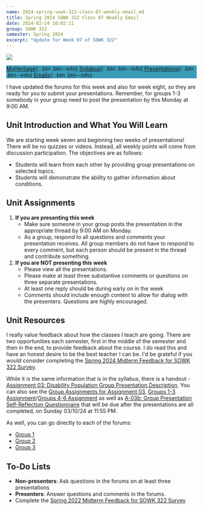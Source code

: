 ```yaml
---
name: 2024-spring-sowk-322-class-07-weekly-email.md
title: Spring 2024 SOWK 322 Class 07 Weekly Email
date: 2024-02-24 10:02:11
group: SOWK 322
semester: Spring 2024
excerpt: "Update for Week 07 of SOWK 322"
---
```


![](https://jacobrcampbell.com/assets/media/2024-01-19-sowk-322-email-header-image.jpg)

<div style="background-color: #3b9cba; width: 100%;" markdown="1">

[MyHeritage](https://myheritage.heritage.edu/ICS/Academics/SOWK/SOWK_322/2324_SP-SOWK_322-2/){: .btn .btn--info}
[Syllabus](https://jacobrcampbell.com/assets/media/2024-spring-sowk-322-2-course-syllabus-campbell.pdf){: .btn .btn--info}
[Presentations](https://presentations.jacobrcampbell.com){: .btn .btn--info}
[Emails](https://jacobrcampbell.com/communications/){: .btn .btn--info}

</div>

I have updated the forums for this week and also for week eight, so they are ready for you to submit your presentations. Remember, for groups 1-3 somebody in your group need to post the presentation by this Monday at 9:00 AM.

## Unit Introduction and What You Will Learn

We are starting week seven and beginning two weeks of presentations! There will be no quizzes or videos. Instead, all weekly points will come from discussion participation. The objectives are as follows:

- Students will learn from each other by providing group presentations on selected topics.
- Students will demonstrate the ability to gather information about conditions.

## Unit Assignments

1. **If you are presenting this week**
	- Make sure someone in your group posts the presentation in the appropriate thread by 9:00 AM on Monday.
	- As a group, respond to all questions and comments your presentation receives. All group members do not have to respond to every comment, but each person should be present in the thread and contribute something. 
2. **If you are NOT presenting this week**
	- Please view all the presentations.
	- Please make at least three substantive comments or questions on three separate presentations.
	- At least one reply should be during early on in the week
	- Comments should include enough content to allow for dialog with the presenters. Questions are highly encouraged.

## Unit Resources

I really value feedback about how the classes I teach are going. There are two opportunities each semester, first in the middle of the semester and then in the end, to provide feedback about the course. I do read this and have an honest desire to be the best teacher I can be. I'd be grateful if you would consider completing the [Spring 2024 Midterm Feedback for SOWK 322 Survey](https://p17.courseval.net/etw/ets/et.asp?CFNK=C4891C44-BE32-4F73-B833-B79DDAF1D794&nxappid=HU2&nxmid=GetSurveyForm&wsedrq=Z0Z03QV313).

While it is the same information that is in the syllabus, there is a handout - [Assignment 03: Disability Population Group Presentation Description](https://myheritage.heritage.edu/ICS/Portlets/ICS/Handoutportlet/viewhandler.ashx?handout_id=a985ea67-9790-405a-857d-95407f718545). You can also see the [Group Assignments for Assignment 03](https://myheritage.heritage.edu/ICS/Portlets/ICS/Handoutportlet/viewhandler.ashx?handout_id=4bf77c7b-2ca2-4335-95f8-75557119b3fb), [Groups 1-3 Assignment](https://myheritage.heritage.edu/ICS/Academics/SOWK/SOWK_322/2324_SP-SOWK_322-2/Assignments.jnz?portlet=Coursework&screen=AssignmentDetailView&screenType=change&id=dbeae6d5-1e15-4bb6-b070-493729121b64)/[Groups 4-6 Assignment](https://myheritage.heritage.edu/ICS/Academics/SOWK/SOWK_322/2324_SP-SOWK_322-2/Assignments.jnz?portlet=Coursework&screen=AssignmentDetailView&screenType=change&id=f95bc55a-d3eb-4495-ad04-a7316e20bf0f) as well as [A-03b: Group Presentation Self-Reflection Questionnaire](https://myheritage.heritage.edu/ICS/Academics/SOWK/SOWK_322/2324_SP-SOWK_322-2/Assignments.jnz?portlet=Coursework&screen=AssignmentDetailView&screenType=change&id=0563d600-1746-464f-9cd8-a9e2f6514f13) that will be due after the presentations are all completed, on Sunday 03/10/24 at 11:55 PM.

As well, you can go directly to each of the forums:

- [Group 1](https://myheritage.heritage.edu/ICS/Academics/SOWK/SOWK_322/2324_SP-SOWK_322-2/W-07_226_-_33.jnz?portlet=Group_Discussion_Forums&screen=PostView&screenType=change&id=b6b1f61c-4be3-4375-9a7c-460265d6a53d)
- [Group 2](https://myheritage.heritage.edu/ICS/Academics/SOWK/SOWK_322/2324_SP-SOWK_322-2/W-07_226_-_33.jnz?portlet=Group_Discussion_Forums&screen=PostView&screenType=change&id=7bfe6d91-4880-4eb1-a8aa-03399a679739)
- [Group 3](https://myheritage.heritage.edu/ICS/Academics/SOWK/SOWK_322/2324_SP-SOWK_322-2/W-07_226_-_33.jnz?portlet=Group_Discussion_Forums&screen=PostView&screenType=change&id=db0dc9a0-9fb8-43a2-83b3-8d5b9689d11d)

## To-Do Lists

- **Non-presenters**: Ask questions in the forums on at least three presentations
- **Presenters**: Answer questions and comments in the forums.
- Complete the [Spring 2022 Midterm Feedback for SOWK 322 Survey](https://p17.courseval.net/etw/ets/et.asp?CFNK=C4891C44-BE32-4F73-B833-B79DDAF1D794&nxappid=HU2&nxmid=GetSurveyForm&wsedrq=Z0Z03QV313)